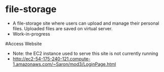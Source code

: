 # file-storage
* A file-storage site where users can upload and manage their personal files. Uploaded files are saved on virtual server.
* Work-in-progress

#Access Website
* Note: the EC2 instance used to serve this site is not currently running
* http://ec2-54-175-240-121.compute-1.amazonaws.com/~Saron/mod3/LoginPage.html